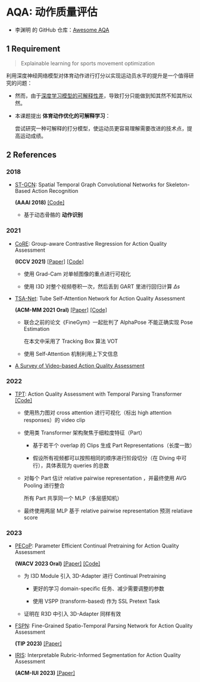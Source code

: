 # AQA: 动作质量评估

- 李渊明 的 GitHub 仓库：[Awesome AQA](https://github.com/Lyman-Smoker/Awesome-AQA)

## 1 Requirement

> Explainable learning for sports movement optimization

利用深度神经网络模型对体育动作进行打分以实现运动员水平的提升是一个值得研究的问题：

- 然而，由于<u>深度学习模型的可解释性差</u>，导致打分只能做到知其然不知其所以然。

- 本课题提出 **体育动作优化的可解释学习**：

    尝试研究一种可解释的打分模型，使运动员更容易理解需要改进的技术点，提高运动成绩。

## 2 References

### 2018

- [ST-GCN](./ref/2018%20Skeleton.pdf): Spatial Temporal Graph Convolutional Networks for Skeleton-Based Action Recognition

    **(AAAI 2018)** [[Code]](https://github.com/yysijie/st-gcn)

    - 基于动态骨骼的 **动作识别**

### 2021

- [CoRE](./ref/2021/CoRe.pdf): Group-aware Contrastive Regression for Action Quality Assessment

    **(ICCV 2021)** [[Paper]](http://openaccess.thecvf.com//content/ICCV2021/papers/Yu_Group-Aware_Contrastive_Regression_for_Action_Quality_Assessment_ICCV_2021_paper.pdf) [[Code]](https://github.com/yuxumin/CoRe)

    - 使用 Grad-Cam 对单帧图像的重点进行可视化

    - 使用 I3D 对整个视频卷积一次，然后丢到 GART 里进行回归计算 $\Delta s$

- [TSA-Net](./ref/2021/TSA-Net.pdf): Tube Self-Attention Network for Action Quality Assessment 

    **(ACM-MM 2021 Oral)** [[Paper]](https://arxiv.org/pdf/2201.03746) [[Code]](https://github.com/Shunli-Wang/TSA-Net)

    - 联合之前的论文《FineGym》一起批判了 AlphaPose 不能正确实现 Pose Estimation

        在本文中采用了 Tracking Box 算法 VOT

    - 使用 Self-Attention 机制利用上下文信息

- [A Survey of Video-based Action Quality Assessment](./ref/2021/Video-based.pdf)

### 2022

- [TPT](./ref/2022/TPA.pdf): Action Quality Assessment with Temporal Parsing Transformer [[Code]](https://github.com/baiyang4/aqa_tpt)

    - 使用热力图对 cross attention 进行可视化（标出 high attention responses）的 video clip

    - 使用类 Transformer 架构聚焦于细粒度特征（Part）

        - 基于若干个 overlap 的 Clips 生成 Part Representations（长度一致）

        - 假设所有视频都可以按照相同的顺序进行阶段切分（在 Diving 中可行），具体表现为 queries 的总数

    - 对每个 Part 估计 relative pairwise representation ，并最终使用 AVG Pooling 进行整合

        所有 Part 共享同一个 MLP（多层感知机）

    - 最终使用两层 MLP 基于 relative pairwise representation 预测 relatiave score


### 2023

- [PECoP](./ref//2023/PECoP.pdf): Parameter Efficient Continual Pretraining for Action Quality Assessment 

    **(WACV 2023 Oral)** [[Paper]](https://arxiv.org/pdf/2311.07603.pdf) [[Code]](https://github.com/Plrbear/PECoP)

    - 为 I3D Module 引入 3D-Adapter 进行 Continual Pretraining

        - 更好的学习 domain-specific 任务、减少需要调整的参数

        - 使用 VSPP (transform-based) 作为 SSL Pretext Task

    - 证明在 R3D 中引入 3D-Adapter 同样有效

- [FSPN](./ref/2023/STPN.pdf): Fine-Grained Spatio-Temporal Parsing Network for Action Quality Assessment 

    **(TIP 2023)** [[Paper]](https://ieeexplore.ieee.org/stamp/stamp.jsp?tp=&arnumber=10317826)

- [IRIS](./ref/2023/IRIS.pdf): Interpretable Rubric-Informed Segmentation for Action Quality Assessment 

    **(ACM-IUI 2023)** [[Paper]](https://arxiv.org/pdf/2303.09097.pdf)